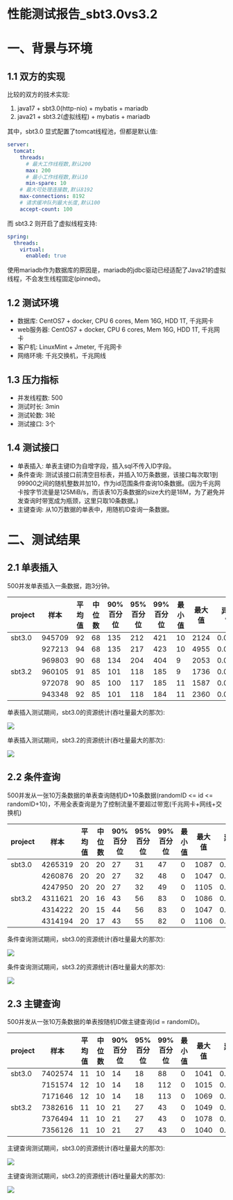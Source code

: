 性能测试报告_sbt3.0vs3.2
=====

# 一、背景与环境

## 1.1 双方的实现
比较的双方的技术实现:
1. java17 + sbt3.0(http-nio) + mybatis + mariadb
2. java21 + sbt3.2(虚拟线程) + mybatis + mariadb

其中，sbt3.0 显式配置了tomcat线程池，但都是默认值:
```yml
server:
  tomcat:
    threads:
      # 最大工作线程数,默认200
      max: 200
      # 最小工作线程数,默认10
      min-spare: 10
    # 最大可处理连接数,默认8192
    max-connections: 8192
    # 请求缓冲队列最大长度,默认100
    accept-count: 100
```

而 sbt3.2 则开启了虚拟线程支持:
```yml
spring:
  threads:
    virtual:
      enabled: true
```

使用mariadb作为数据库的原因是，mariadb的jdbc驱动已经适配了Java21的虚拟线程，不会发生线程固定(pinned)。

## 1.2 测试环境
- 数据库: CentOS7 + docker, CPU 6 cores, Mem 16G, HDD 1T, 千兆网卡
- web服务器: CentOS7 + docker, CPU 6 cores, Mem 16G, HDD 1T, 千兆网卡
- 客户机: LinuxMint + Jmeter, 千兆网卡
- 网络环境: 千兆交换机，千兆网线

## 1.3 压力指标
- 并发线程数: 500
- 测试时长: 3min
- 测试轮数: 3轮
- 测试接口: 3个

## 1.4 测试接口
- 单表插入: 单表主键ID为自增字段，插入sql不传入ID字段。
- 条件查询: 测试该接口前清空目标表，并插入10万条数据，该接口每次取1到99900之间的随机整数并加10，作为id范围条件查询10条数据。(因为千兆网卡按字节流量是125MiB/s，而该表10万条数据的size大约是18M，为了避免并发查询时带宽成为瓶颈，这里只取10条数据。)
- 主键查询: 从10万数据的单表中，用随机ID查询一条数据。

# 二、测试结果

## 2.1 单表插入

500并发单表插入一条数据，跑3分钟。

| project | 样本 | 平均值 | 中位数 | 90% 百分位 | 95% 百分位 | 99% 百分位 | 最小值 | 最大值 | 异常 % | 吞吐量 | 接收 KB/sec | 标准偏差 |
| --- | --- | --- | --- | --- | --- | --- | --- | --- | --- | --- | --- | --- |
| sbt3.0 | 945709 | 92 | 68 | 135 | 212 | 421 | 10 | 2124 | 0.00% | 5250.8 | 1060.2 | 90.98 |
|  | 927213 | 94 | 68 | 135 | 217 | 423 | 10 | 4955 | 0.00% | 5148.2 | 1039.5 | 121.01 |
|  | 969803 | 90 | 68 | 134 | 204 | 404 | 9 | 2053 | 0.00% | 5384.0 | 1087.2 | 75.85 |
| sbt3.2 | 960105 | 91 | 85 | 101 | 118 | 185 | 9 | 1736 | 0.00% | 5328.3 | 1076.5 | 66.79 |
|  | 972078 | 90 | 85 | 100 | 117 | 185 | 11 | 1587 | 0.00% | 5397.3 | 1090.4 | 54.82 |
|  | 943348 | 92 | 85 | 101 | 118 | 184 | 11 | 2360 | 0.00% | 5238.0 | 1058.2 | 90.53 |

单表插入测试期间，sbt3.0的资源统计(吞吐量最大的那次):

![](./jmeter/web-pm-springboot-account_add/20240125_mariadb0.2/500_3m_3_monitor_report.png)

单表插入测试期间，sbt3.2的资源统计(吞吐量最大的那次):

![](./jmeter/web-pm-sbt-vt-account_add/20240125_mariadb0.2/500_3m_2_monitor_report.png)

## 2.2 条件查询

500并发从一张10万条数据的单表查询随机ID+10条数据(randomID <= id <= randomID+10)，不用全表查询是为了控制流量不要超过带宽(千兆网卡+网线+交换机)

| project | 样本 | 平均值 | 中位数 | 90% 百分位 | 95% 百分位 | 99% 百分位 | 最小值 | 最大值 | 异常 % | 吞吐量 | 接收 KB/sec | 标准偏差 |
| --- | --- | --- | --- | --- | --- | --- | --- | --- | --- | --- | --- | --- |
| sbt3.0 | 4265319 | 20 | 20 | 27 | 31 | 47 | 0 | 1087 | 0.00% | 23686.5 | 86310.6 | 9.14 |
|  | 4260876 | 20 | 20 | 27 | 32 | 48 | 0 | 1047 | 0.00% | 23663.6 | 86227.4 | 9.17 |
|  | 4247950 | 20 | 20 | 27 | 32 | 49 | 0 | 1105 | 0.00% | 23592.9 | 85969.5 | 9.83 |
| sbt3.2 | 4311621 | 20 | 16 | 43 | 56 | 83 | 0 | 1086 | 0.00% | 23946.9 | 87292.8 | 17.06 |
|  | 4314222 | 20 | 15 | 44 | 56 | 83 | 0 | 1047 | 0.00% | 23937.3 | 87258.0 | 17.13 |
|  | 4314194 | 20 | 17 | 43 | 55 | 82 | 0 | 1106 | 0.00% | 23961.9 | 87347.6 | 16.91 |

条件查询测试期间，sbt3.0的资源统计(吞吐量最大的那次):

![](./jmeter/web-pm-springboot-account_list/20240125_mariadb.0.2/500_3m_1_monitor_report.png)

条件查询测试期间，sbt3.2的资源统计(吞吐量最大的那次):

![](./jmeter/web-pm-sbt-vt-account_list/20240125_mariadb0.2/500_3m_3_monitor_report.png)


## 2.3 主键查询

500并发从一张10万条数据的单表按随机ID做主键查询(id = randomID)。

| project | 样本 | 平均值 | 中位数 | 90% 百分位 | 95% 百分位 | 99% 百分位 | 最小值 | 最大值 | 异常 % | 吞吐量 | 接收 KB/sec | 标准偏差 |
| --- | --- | --- | --- | --- | --- | --- | --- | --- | --- | --- | --- | --- |
| sbt3.0 | 7402574 | 11 | 10 | 14 | 18 | 88 | 0 | 1041 | 0.00% | 41103.9 | 19374.1 | 13.96 |
|  | 7151574 | 12 | 10 | 14 | 18 | 112 | 0 | 1015 | 0.00% | 39719.1 | 18721.3 | 15.16 |
|  | 7171646 | 12 | 10 | 14 | 18 | 113 | 0 | 1069 | 0.00% | 39827.7 | 18772.4 | 15.65 |
| sbt3.2 | 7382616 | 11 | 10 | 21 | 27 | 43 | 0 | 1049 | 0.00% | 41004.3 | 19326.9 | 8.22 |
|  | 7376494 | 11 | 10 | 21 | 27 | 43 | 0 | 1078 | 0.00% | 40967.8 | 19309.7 | 8.69 |
|  | 7356126 | 11 | 10 | 21 | 27 | 43 | 0 | 1040 | 0.00% | 40856.2 | 19257.1 | 8.15 |

主键查询测试期间，sbt3.0的资源统计(吞吐量最大的那次):

![](./jmeter/web-pm-springboot-account_query/20240125_mariadb.0.2/500_3m_1_monitor_report.png)

主键查询测试期间，sbt3.2的资源统计(吞吐量最大的那次):

![](./jmeter/web-pm-sbt-vt-account_query/20240125_mariadb0.2/500_3m_1_monitor_report.png)
